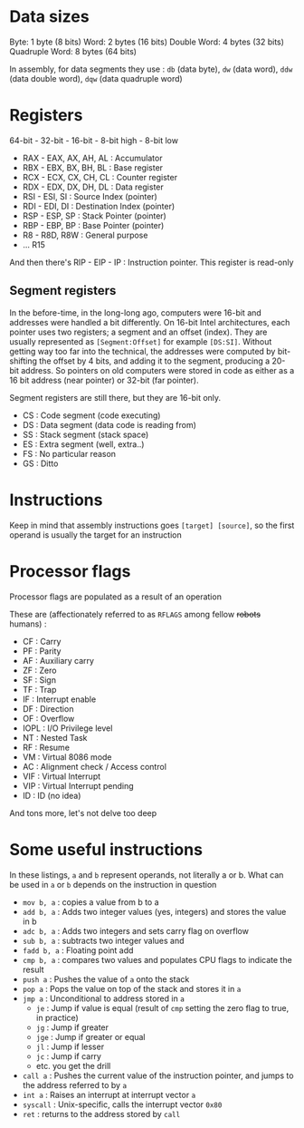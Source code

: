 # Data sizes

Byte: 1 byte (8 bits)
Word: 2 bytes (16 bits)
Double Word: 4 bytes (32 bits)
Quadruple Word: 8 bytes (64 bits)

In assembly, for data segments they use : `db` (data byte), `dw` (data word), `ddw` (data double word), `dqw` (data quadruple word)


# Registers

64-bit - 32-bit - 16-bit - 8-bit high - 8-bit low

 - RAX - EAX, AX, AH, AL : Accumulator
 - RBX - EBX, BX, BH, BL : Base register
 - RCX - ECX, CX, CH, CL : Counter register
 - RDX - EDX, DX, DH, DL : Data register
 - RSI - ESI, SI : Source Index (pointer)
 - RDI - EDI, DI : Destination Index (pointer)
 - RSP - ESP, SP : Stack Pointer (pointer)
 - RBP - EBP, BP : Base Pointer (pointer)
 - R8 - R8D, R8W : General purpose
 - ... R15

And then there's RIP - EIP - IP : Instruction pointer. This register is read-only

## Segment registers

In the before-time, in the long-long ago, computers were 16-bit and addresses were handled a bit differently.
On 16-bit Intel architectures, each pointer uses two registers; a segment and an offset (index). They are usually represented as `[Segment:Offset]` for example `[DS:SI]`. Without getting way too far into the technical, the addresses were computed by bit-shifting the offset by 4 bits, and adding it to the segment, producing a 20-bit address. So pointers on old computers were stored in code as either as a 16 bit address (near pointer) or 32-bit (far pointer).

Segment registers are still there, but they are 16-bit only.

 - CS : Code segment (code executing)
 - DS : Data segment (data code is reading from)
 - SS : Stack segment (stack space)
 - ES : Extra segment (well, extra..)
 - FS : No particular reason
 - GS : Ditto


# Instructions

Keep in mind that assembly instructions goes `[target] [source]`, so the first operand is usually the target for an instruction

# Processor flags

Processor flags are populated as a result of an operation

These are (affectionately referred to as `RFLAGS` among fellow ~~robots~~ humans) :

  - CF : Carry
  - PF : Parity
  - AF : Auxiliary carry
  - ZF : Zero
  - SF : Sign
  - TF : Trap
  - IF : Interrupt enable
  - DF : Direction
  - OF : Overflow
  - IOPL : I/O Privilege level
  - NT : Nested Task
  - RF : Resume
  - VM : Virtual 8086 mode
  - AC : Alignment check / Access control
  - VIF : Virtual Interrupt
  - VIP : Virtual Interrupt pending
  - ID : ID (no idea)

And tons more, let's not delve too deep

# Some useful instructions

In these listings, `a` and `b` represent operands, not literally a or b. What can be used in `a` or `b` depends on the instruction in question

 - `mov b, a` : copies a value from b to a
 - `add b, a` : Adds two integer values (yes, integers) and stores the value in b
 - `adc b, a` : Adds two integers and sets carry flag on overflow
 - `sub b, a` : subtracts two integer values and
 - `fadd b, a` : Floating point add
 - `cmp b, a` : compares two values and populates CPU flags to indicate the result
 - `push a` : Pushes the value of `a` onto the stack
 - `pop a` : Pops the value on top of the stack and stores it in `a`
 - `jmp a` : Unconditional to address stored in `a`
    - `je` : Jump if value is equal (result of `cmp` setting the zero flag to true, in practice)
    - `jg` : Jump if greater
    - `jge` : Jump if greater or equal
    - `jl` : Jump if lesser
    - `jc` : Jump if carry
    - etc. you get the drill
 - `call a` : Pushes the current value of the instruction pointer, and jumps to the address referred to by `a`
 - `int a` : Raises an interrupt at interrupt vector `a`
 - `syscall` : Unix-specific, calls the interrupt vector `0x80`
 - `ret` : returns to the address stored by `call`
